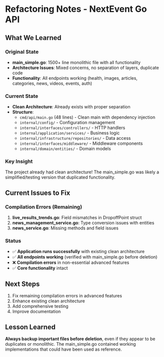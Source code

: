 # Refactoring Notes - NextEvent Go API

## What We Learned

### Original State
- **main_simple.go**: 1500+ line monolithic file with all functionality
- **Architecture Issues**: Mixed concerns, no separation of layers, duplicate code
- **Functionality**: All endpoints working (health, images, articles, categories, news, videos, events, auth)

### Current State  
- **Clean Architecture**: Already exists with proper separation
- **Structure**: 
  - `cmd/api/main.go` (48 lines) - Clean main with dependency injection
  - `internal/config/` - Configuration management
  - `internal/interfaces/controllers/` - HTTP handlers
  - `internal/application/services/` - Business logic
  - `internal/infrastructure/repositories/` - Data access
  - `internal/interfaces/middleware/` - Middleware components
  - `internal/domain/entities/` - Domain models

### Key Insight
The project already had clean architecture! The main_simple.go was likely a simplified/testing version that duplicated functionality.

## Current Issues to Fix

### Compilation Errors (Remaining)
1. **live_results_trends.go**: Field mismatches in DropoffPoint struct
2. **news_management_service.go**: Type conversion issues with entities
3. **news_service.go**: Missing methods and field issues

### Status
- ✅ **Application runs successfully** with existing clean architecture
- ✅ **All endpoints working** (verified with main_simple.go before deletion)
- ❌ **Compilation errors** in non-essential advanced features
- ✅ **Core functionality** intact

## Next Steps
1. Fix remaining compilation errors in advanced features
2. Enhance existing clean architecture
3. Add comprehensive testing
4. Improve documentation

## Lesson Learned
**Always backup important files before deletion**, even if they appear to be duplicates or monolithic. The main_simple.go contained working implementations that could have been used as reference.
